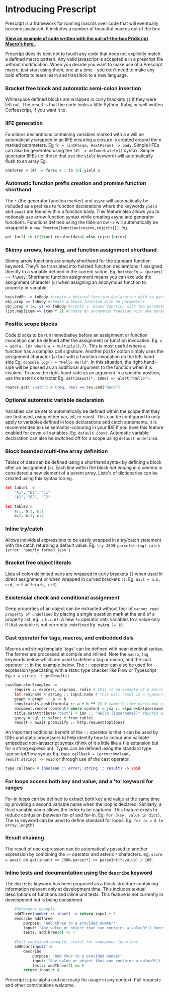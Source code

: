 # Introducing Prescript
Prescript is a framework for running macros over code that will eventually become javascript. It includes a number of beautiful macros out of the box.

**[View an example of code written with the out-of-the-box PreScript Macro's here.](demo/input/example.pre.coffee)**. 

Prescript does its best not to touch any code that does not explicitly match a defined macro pattern. Any valid javascript is acceptable in a prescript file without modification. When you decide you want to make use of a Prescript macro, just start using them, one at a time - you don't need to make any bold efforts to learn learn and transition to a new language.

### Bracket free block and automatic semi-colon insertion
Whitespace defined blocks are wrapped in curly brackets `{}` if they were left out. The result is that the code looks a little Python, Ruby, or well written Coffeescript, if you want it to.

### IIFE generation
Functions declarations containing variables marked with a `#` will be automatically wrapped in an IIFE ensuring a closure is created around the `#` marked parameters. Eg  `fn = (intParam, #extParam) -> body`. Simple IIFEs can also be generated using the `(#) -> doImmediately()` syntax. Simple generator IIFEs (ie. those that use the `yield` keyword) will automatically flush to an array Eg. 
```coffeescript
oneToTen = (#) -> for(x = 1 to 10) yield x
```

### Automatic function prefix creation and promise function shorthand
The `*` (the generator function marker) and `async` will automatically be included as a prefixes to function declarations where the keywords `yield` and `await` are found within a function body. This feature also allows you to notionaly use arrow function syntax while creating async and generator functions. Functions defined using the tilde-arrow `~>` will automatically be wrapped in a `new Promise(function(resove,reject){})`. eg.

```coffeescript
get (url) ~> if(true) resolve(data) else reject(error)
```

### Skinny arrows, hoisting, and function assignment shorthand
Skinny arrow functions are simply shorthand for the standard function keyword. They'll be translated into hoisted function declarations if assigned directly to a variable defined in the current scope. Eg. `hoistedFn = (params) -> fnBody`. Shorthand function assignment means you can exclude the assignment character (`=`) when assigning an anonymous function to property or variable. 

```coffeescript
hoistedFn -> fnBody #create a hoisted function declaration with no parameters
obj.prop => fnBody #create a bound function with no parameters
obj.prop = (x, y) => fnBody #create a  bound function with two parameters
list.map(item => item * 2) #create an anonymous function with one parameter
```

### Postfix scope blocks
Code blocks to be run immediatley before an assignment or function invocation can be defined after the assignment or function invocation. Eg.  `x = add(a, 10) where a = multiply(3,7)`. This is most useful where a function has a complex call signature. Another posfix option simply uses the assignment character (`=`) but with a function invocation on the left-hand-side Eg. `console.log() = "Hello World"`. In this situation, the right-hand-side will be passed as an additional argument to the function when it is invoked. To pass the right-hand-side as an argument in a specific position, use the asterix character Eg. `setTimeout(*, 1000) => alert("Hello")`. 

```coffeescript
router.get('/path') = (req, res) => res.end("Done")
```

### Optional automatic variable declaration
Variables can be set to automatically be defined within the scope that they are first used, using either var, let, or const. This can be configured to only apply to variables defined in loop declarations and catch statements. It is recommended to use semantic-colouring in your IDE if you have this feature enabled for cover all variables. Eg. `default const`. Automatic variable declaration can also be switched off for a scope using `default undefined`.

### Block bounded multi-line array definition
Tables of data can be defined using a shorthand syntax by defining a block after an assignment (`=`). Each line within the block *not ending in a comma* is considered a new element of a parent array. Lists's of dictionaries can be created using this syntax too  eg.

```coffeescript
let table1  = 
    "A1", "B1", "C1"
    "A2", "B2", "C2"
    
let table2 = 
    a:1, b:1, c:1
    a:2, b:2, c:2
```

### Inline try/catch
Allows individual expressions to be easily wrapped in a try/catch statement with the catch returning a default value. Eg. `try JSON.parse(string) catch {error: 'poorly formed json'}`

### Bracket free object literals
Lists of colon delimited pairs are wrapped in curly brackets `{}` when used in direct assignment or when wrapped in curved brackets `()`. Eg. `dict = a:b, c:d, e:f` or `fn(a:b, c:d)`

### Existensial check and conditional assignment
Deep properties of an object can be extracted without fear of `cannot read property of undefined` by placing a single question mark at the end of a property list. eg. `a.b.c.d?`. A new `?=` operator sets variables to a value only if that variable is not currently `undefined` Eg. `myArg ?= 10`.

### Cast operator for tags, macros, and embedded dsls
Macros and string template 'tags' can be defined with near-identical syntax. The former are processed at compile and inlined. Note the `macro`, `tag` keywords below which are used to define a tag or macro, and the cast operator `::` in the example below. The `::` operator can also be used for expression typecasting with a static type checker like Flow or Typescript Eg. `x = string :: getResult()` . 

```coffeescript
castOperatorExamples ->
	require :: express, esprima, redis # this is an example of a macro
	let realname = string :: input.name # this will resut in a typescript/flow type annotation on "realname"
	graph = graph :: a -> b
	constraints.push(formula :: a + b ** 2) # compile time macro may convert this to an object literal representing the function
	document.render(content) where content = jsx :: <span><b>{username} says</b>: {message}</span>
	title.setAttribute('text') = i8n :: "Hello {{username}}" #quotes are optional
	query = sql :: select * from table1
	result = await promisify :: http.request(options)
```
An important additional benefit of the `::` operator is that it can be used by IDEs and static processors to help identify how to colour and validate embedded non-javascript syntax (think of it a little like a file extension but for a string expression). Types can be defined using the standard type typescript/flow syntax Eg. `type callback = (error:boolean, result:string) -> void` or through use  of the cast operator.

```coffeescript
type callback = (boolean :: error, string :: result) -> void
```

### For loops access both key and value, and a 'to' keyword for ranges
For-in loops can be defined to extract both key and value at the same time by providing a second variable name when the loop is declared. Similarly, a third variable name allows the index to be captured. This feature exists to reduce confusion between for-of and for-in. Eg. `for (key, value in dict)`. The `to` keyword can be used to define standard for loops. Eg. `for (x = 0 to array.length)`

### Result chaining
The result of one expression can be automatically passed to another expression by combining the `>>` operator and asterix `*` characters. eg. `score = await db.get(input) >> JSON.parse(*) >> parseInt(*.value) / 100`.

### Inline tests and documentation using the `describe` keyword
The `describe` keyword has been proposed as a block structure containing information relevant only at development time. This includes textual descriptions of functions and inline unit tests. This feature is not currently in development but is being considered.

```coffeescript
	#Reference example
	addThree(number :: input) -> return input + 3
	describe addThree
		purpose: "Add three to a provided number"
		input: "Any value or object that can contains a valueOf() function"
		tests: addThree(4) == 7
	
	#Self-contained example, useful for anonymous functions
	addFour(input) ->
		describe
			purpose: "Add four to a provided number"
			input: "Any value or object that can contains a valueOf() function"
			tests: addThree(4) == 8
		return input + 4
```

Prescript is pre-alpha and not ready for usage in any context. Pull requests and other contributions welcome.
